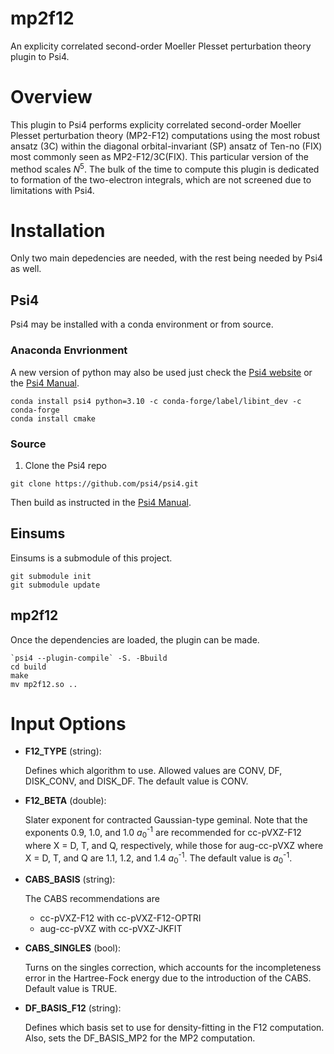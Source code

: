 # mp2f12
An explicity correlated second-order Moeller Plesset perturbation theory plugin to Psi4.

# Overview
This plugin to Psi4 performs explicity correlated second-order Moeller Plesset perturbation theory (MP2-F12) computations using the most robust ansatz (3C) within the diagonal orbital-invariant (SP) ansatz of Ten-no (FIX) most commonly seen as MP2-F12/3C(FIX). This particular version of the method scales _N_<sup>5</sup>. The bulk of the time to compute this plugin is dedicated to formation of the two-electron integrals, which are not screened due to limitations with Psi4.

# Installation
Only two main depedencies are needed, with the rest being needed by Psi4 as well.

## Psi4
Psi4 may be installed with a conda environment or from source.

### Anaconda Envrionment
A new version of python may also be used just check the [Psi4 website](https://psicode.org/) or the [Psi4 Manual](https://psicode.org/psi4manual/master/build_obtaining#conda-binary-package).
```
conda install psi4 python=3.10 -c conda-forge/label/libint_dev -c conda-forge
conda install cmake
```

### Source
1. Clone the Psi4 repo
```
git clone https://github.com/psi4/psi4.git
```
Then build as instructed in the [Psi4 Manual](https://psicode.org/psi4manual/master/build_planning).

## Einsums
Einsums is a submodule of this project.
```
git submodule init
git submodule update
```

## mp2f12
Once the dependencies are loaded, the plugin can be made.
```
`psi4 --plugin-compile` -S. -Bbuild
cd build
make
mv mp2f12.so ..
```

# Input Options
* **F12_TYPE** (string):
    
    Defines which algorithm to use. 
    Allowed values are CONV, DF, DISK_CONV, and DISK_DF. 
    The default value is CONV.

* **F12_BETA** (double):
    
    Slater exponent for contracted Gaussian-type geminal.
    Note that the exponents 0.9, 1.0, and 1.0 <MATH>_a_<sub>0</sub><sup>-1</sup></MATH>
    are recommended for cc-pVXZ-F12 where X = D, T, and Q, respectively, while those for
    aug-cc-pVXZ where X = D, T, and Q are 1.1, 1.2, and 1.4 <MATH>_a_<sub>0</sub><sup>-1</sup></MATH>.
    The default value is <MATH>_a_<sub>0</sub><sup>-1</sup></MATH>.

* **CABS_BASIS** (string):

    The CABS recommendations are
    - cc-pVXZ-F12 with cc-pVXZ-F12-OPTRI
    - aug-cc-pVXZ with cc-pVXZ-JKFIT

* **CABS_SINGLES** (bool):

    Turns on the singles correction, which accounts for
    the incompleteness error in the Hartree-Fock energy
    due to the introduction of the CABS. 
    Default value is TRUE.

* **DF_BASIS_F12** (string):

    Defines which basis set to use for density-fitting
    in the F12 computation. Also, sets the DF_BASIS_MP2
    for the MP2 computation.


